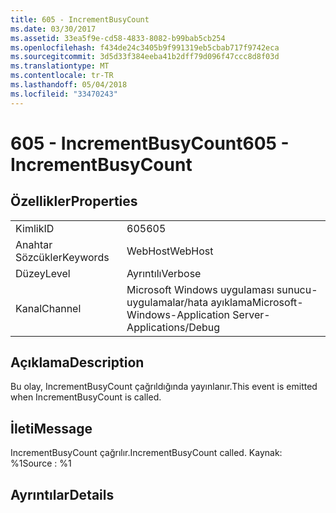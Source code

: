 ```yaml
---
title: 605 - IncrementBusyCount
ms.date: 03/30/2017
ms.assetid: 33ea5f9e-cd58-4833-8082-b99bab5cb254
ms.openlocfilehash: f434de24c3405b9f991319eb5cbab717f9742eca
ms.sourcegitcommit: 3d5d33f384eeba41b2dff79d096f47ccc8d8f03d
ms.translationtype: MT
ms.contentlocale: tr-TR
ms.lasthandoff: 05/04/2018
ms.locfileid: "33470243"
---
```

# <a name="605---incrementbusycount"></a><span data-ttu-id="472cb-102">605 - IncrementBusyCount</span><span class="sxs-lookup"><span data-stu-id="472cb-102">605 - IncrementBusyCount</span></span>
## <a name="properties"></a><span data-ttu-id="472cb-103">Özellikler</span><span class="sxs-lookup"><span data-stu-id="472cb-103">Properties</span></span>  
  
|||  
|-|-|  
|<span data-ttu-id="472cb-104">Kimlik</span><span class="sxs-lookup"><span data-stu-id="472cb-104">ID</span></span>|<span data-ttu-id="472cb-105">605</span><span class="sxs-lookup"><span data-stu-id="472cb-105">605</span></span>|  
|<span data-ttu-id="472cb-106">Anahtar Sözcükler</span><span class="sxs-lookup"><span data-stu-id="472cb-106">Keywords</span></span>|<span data-ttu-id="472cb-107">WebHost</span><span class="sxs-lookup"><span data-stu-id="472cb-107">WebHost</span></span>|  
|<span data-ttu-id="472cb-108">Düzey</span><span class="sxs-lookup"><span data-stu-id="472cb-108">Level</span></span>|<span data-ttu-id="472cb-109">Ayrıntılı</span><span class="sxs-lookup"><span data-stu-id="472cb-109">Verbose</span></span>|  
|<span data-ttu-id="472cb-110">Kanal</span><span class="sxs-lookup"><span data-stu-id="472cb-110">Channel</span></span>|<span data-ttu-id="472cb-111">Microsoft Windows uygulaması sunucu-uygulamalar/hata ayıklama</span><span class="sxs-lookup"><span data-stu-id="472cb-111">Microsoft-Windows-Application Server-Applications/Debug</span></span>|  
  
## <a name="description"></a><span data-ttu-id="472cb-112">Açıklama</span><span class="sxs-lookup"><span data-stu-id="472cb-112">Description</span></span>  
 <span data-ttu-id="472cb-113">Bu olay, IncrementBusyCount çağrıldığında yayınlanır.</span><span class="sxs-lookup"><span data-stu-id="472cb-113">This event is emitted when IncrementBusyCount is called.</span></span>  
  
## <a name="message"></a><span data-ttu-id="472cb-114">İleti</span><span class="sxs-lookup"><span data-stu-id="472cb-114">Message</span></span>  
 <span data-ttu-id="472cb-115">IncrementBusyCount çağrılır.</span><span class="sxs-lookup"><span data-stu-id="472cb-115">IncrementBusyCount called.</span></span> <span data-ttu-id="472cb-116">Kaynak: %1</span><span class="sxs-lookup"><span data-stu-id="472cb-116">Source : %1</span></span>  
  
## <a name="details"></a><span data-ttu-id="472cb-117">Ayrıntılar</span><span class="sxs-lookup"><span data-stu-id="472cb-117">Details</span></span>
